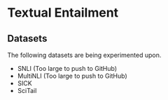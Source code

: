 # Textual Entailment

## Datasets

The following datasets are being experimented upon.

- SNLI (Too large to push to GitHub)
- MultiNLI (Too large to push to GitHub)
- SICK
- SciTail